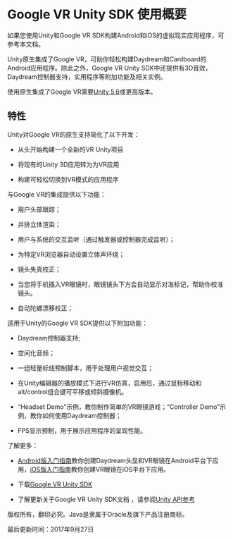 # Google VR Unity SDK 使用概要

如果您使用Unity和Google VR SDK构建Android和iOS的虚拟现实应用程序，可参考本文档。

Unity原生集成了Google VR，可助你轻松构建Daydream和Cardboard的Android应用程序。除此之外，Google VR Unity SDK中还提供有3D音效，Daydream控制器支持，实用程序等附加功能及相关实例。

使用原生集成了Google VR需要[Unity 5.6](https://unity3d.com/get-unity/download)或更高版本。

## 特性

Unity对Google VR的原生支持简化了以下开发：

* 从头开始构建一个全新的VR Unity项目

* 将现有的Unity 3D应用转为为VR应用

* 构建可轻松切换到VR模式的应用程序

与Google VR的集成提供以下功能：

* 用户头部跟踪；

* 并排立体渲染；

* 用户与系统的交互监听（通过触发器或控制器完成监听）；

* 为特定VR浏览器自动设置立体声环绕；

* 镜头失真校正；

* 当您将手机插入VR眼镜时，眼镜镜头下方会自动显示对准标记，帮助你校准镜头。

* 自动陀螺漂移校正；

适用于Unity的Google VR SDK提供以下附加功能：

* Daydream控制器支持;

* 空间化音频；

* 一组轻量标线预制脚本，用于处理用户视觉交互；

* 在Unity编辑器的播放模式下进行VR仿真，启用后，通过鼠标移动和alt/control组合键可平移或倾斜摄像机。

* “Headset Demo”示例，教你制作简单的VR眼镜游戏；“Controller Demo”示例，教你如何使用Daydream控制器；

* FPS显示预制，用于展示应用程序的呈现性能。

了解更多：

* [Android版入门指南](https://developers.google.com/vr/unity/get-started)教你创建Daydream头显和VR眼镜在Android平台下应用，[iOS版入门指南](https://developers.google.com/vr/unity/get-started-ios)教你创建VR眼镜在iOS平台下应用。

* 下载[Google VR Unity SDK](https://developers.google.com/vr/unity/download)

* 了解更新关于Google VR Unity SDK文档 ，请参阅[Unity API参考](https://developers.google.com/vr/unity/reference/index)

版权所有，翻印必究。Java是隶属于Oracle及旗下产品注册商标。

最后更新时间：2017年9月27日